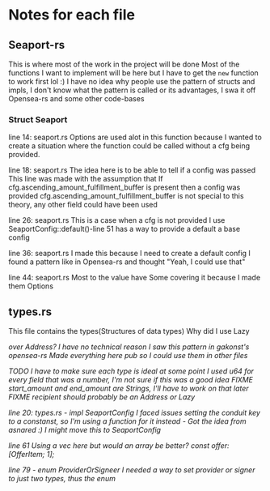 # Notes for each file

## Seaport-rs

This is where most of the work in the project will be done Most of the functions I want to implement will be here but I
have to get the `new` function to work first lol :)
I have no idea why people use the pattern of structs and impls, I don't know what the pattern is called or its
advantages, I swa it off Opensea-rs and some other code-bases

### Struct Seaport

line 14: seaport.rs 
Options are used alot in this function because I wanted to create a situation where the function could be called without a cfg being provided.

line 18: seaport.rs
The idea here is to be able to tell if a config was passed
This line was made with the assumption that If cfg.ascending_amount_fulfillment_buffer is present then a config was provided
cfg.ascending_amount_fulfillment_buffer is not special to this theory, any other field could have been used

line 26: seaport.rs
This is a case when a cfg is not provided
I use SeaportConfig::default()-line 51 has a way to provide a default a base config

line 36: seaport.rs
I made this because I need to create a default config
I found a pattern like in Opensea-rs and thought "Yeah, I could use that"

line 44: seaport.rs
Most to the value have Some covering it because I made them Options

## types.rs
This file contains the types(Structures of data types)
Why did I use Lazy<Address> over Address? I have no technical reason
I saw this pattern in gakonst's opensea-rs
Made everything here pub so I could use them in other files

TODO  I have to make sure each type is ideal at some point
I used u64 for every field that was a number, I'm not sure if this was a good idea
FIXME start_amount and end_amount are Strings, I'll have to work on that later
FIXME recipient should probably be an Address or Lazy<Address>

line 20: types.rs - impl SeaportConfig
I faced issues setting the conduit key to a constanst, so I'm using a function for it instead - Got the idea from asnared :)
I might move this to SeaportConfig

line 61
Using a vec here but would an array be better?
const offer: [OfferItem; 1];

line 79 - enum ProviderOrSigneer
I needed a way to set provider or signer to just two types, thus the enum
